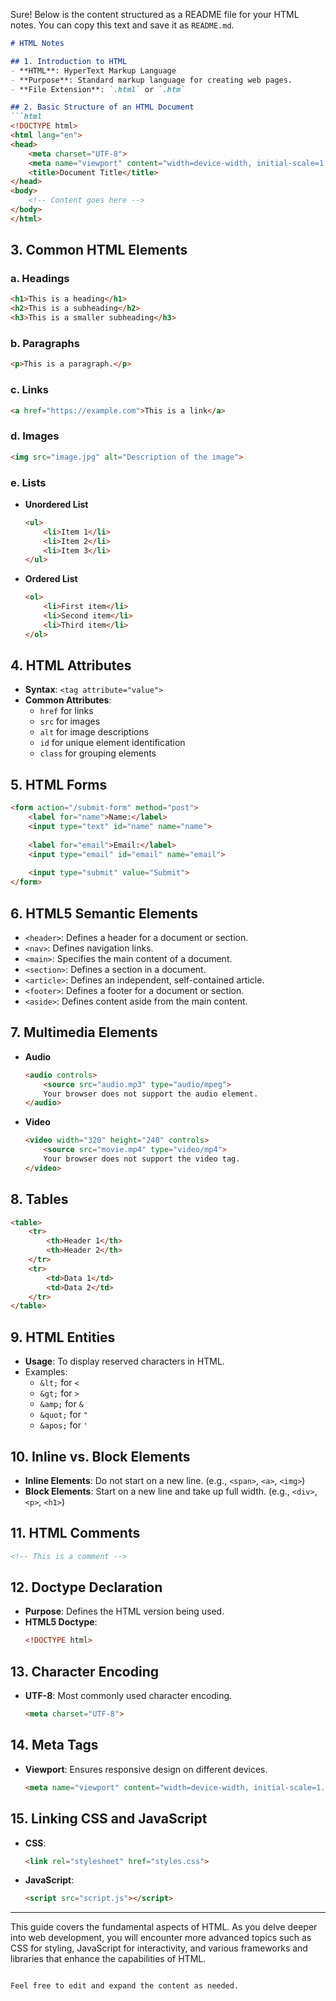Sure! Below is the content structured as a README file for your HTML notes. You can copy this text and save it as `README.md`.

```markdown
# HTML Notes

## 1. Introduction to HTML
- **HTML**: HyperText Markup Language
- **Purpose**: Standard markup language for creating web pages.
- **File Extension**: `.html` or `.htm`

## 2. Basic Structure of an HTML Document
```html
<!DOCTYPE html>
<html lang="en">
<head>
    <meta charset="UTF-8">
    <meta name="viewport" content="width=device-width, initial-scale=1.0">
    <title>Document Title</title>
</head>
<body>
    <!-- Content goes here -->
</body>
</html>
```

## 3. Common HTML Elements

### a. Headings
```html
<h1>This is a heading</h1>
<h2>This is a subheading</h2>
<h3>This is a smaller subheading</h3>
```

### b. Paragraphs
```html
<p>This is a paragraph.</p>
```

### c. Links
```html
<a href="https://example.com">This is a link</a>
```

### d. Images
```html
<img src="image.jpg" alt="Description of the image">
```

### e. Lists
- **Unordered List**
  ```html
  <ul>
      <li>Item 1</li>
      <li>Item 2</li>
      <li>Item 3</li>
  </ul>
  ```
- **Ordered List**
  ```html
  <ol>
      <li>First item</li>
      <li>Second item</li>
      <li>Third item</li>
  </ol>
  ```

## 4. HTML Attributes
- **Syntax**: `<tag attribute="value">`
- **Common Attributes**:
  - `href` for links
  - `src` for images
  - `alt` for image descriptions
  - `id` for unique element identification
  - `class` for grouping elements

## 5. HTML Forms
```html
<form action="/submit-form" method="post">
    <label for="name">Name:</label>
    <input type="text" id="name" name="name">
    
    <label for="email">Email:</label>
    <input type="email" id="email" name="email">
    
    <input type="submit" value="Submit">
</form>
```

## 6. HTML5 Semantic Elements
- `<header>`: Defines a header for a document or section.
- `<nav>`: Defines navigation links.
- `<main>`: Specifies the main content of a document.
- `<section>`: Defines a section in a document.
- `<article>`: Defines an independent, self-contained article.
- `<footer>`: Defines a footer for a document or section.
- `<aside>`: Defines content aside from the main content.

## 7. Multimedia Elements
- **Audio**
  ```html
  <audio controls>
      <source src="audio.mp3" type="audio/mpeg">
      Your browser does not support the audio element.
  </audio>
  ```
- **Video**
  ```html
  <video width="320" height="240" controls>
      <source src="movie.mp4" type="video/mp4">
      Your browser does not support the video tag.
  </video>
  ```

## 8. Tables
```html
<table>
    <tr>
        <th>Header 1</th>
        <th>Header 2</th>
    </tr>
    <tr>
        <td>Data 1</td>
        <td>Data 2</td>
    </tr>
</table>
```

## 9. HTML Entities
- **Usage**: To display reserved characters in HTML.
- Examples:
  - `&lt;` for `<`
  - `&gt;` for `>`
  - `&amp;` for `&`
  - `&quot;` for `"`
  - `&apos;` for `'`

## 10. Inline vs. Block Elements
- **Inline Elements**: Do not start on a new line. (e.g., `<span>`, `<a>`, `<img>`)
- **Block Elements**: Start on a new line and take up full width. (e.g., `<div>`, `<p>`, `<h1>`)

## 11. HTML Comments
```html
<!-- This is a comment -->
```

## 12. Doctype Declaration
- **Purpose**: Defines the HTML version being used.
- **HTML5 Doctype**:
  ```html
  <!DOCTYPE html>
  ```

## 13. Character Encoding
- **UTF-8**: Most commonly used character encoding.
  ```html
  <meta charset="UTF-8">
  ```

## 14. Meta Tags
- **Viewport**: Ensures responsive design on different devices.
  ```html
  <meta name="viewport" content="width=device-width, initial-scale=1.0">
  ```

## 15. Linking CSS and JavaScript
- **CSS**:
  ```html
  <link rel="stylesheet" href="styles.css">
  ```
- **JavaScript**:
  ```html
  <script src="script.js"></script>
  ```

---

This guide covers the fundamental aspects of HTML. As you delve deeper into web development, you will encounter more advanced topics such as CSS for styling, JavaScript for interactivity, and various frameworks and libraries that enhance the capabilities of HTML.
```

Feel free to edit and expand the content as needed.
